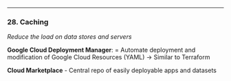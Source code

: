 


--- 

### 28. Caching
*Reduce the load on data stores and servers*


**Google Cloud Deployment Manager**:
    = Automate deployment and modification of Google Cloud Resources (YAML) -> Similar to Terraform

**Cloud Marketplace**
    - Central repo of easily deployable apps and datasets


